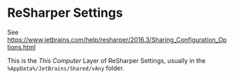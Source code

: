 # ReSharper Settings

See https://www.jetbrains.com/help/resharper/2016.3/Sharing_Configuration_Options.html

This is the *This Computer* Layer of ReSharper Settings, usually in the `%AppData%/JetBrains/Shared/vAny` folder.
